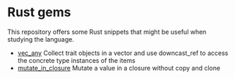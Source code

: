 # Rust gems

This repository offers some Rust snippets that might be useful when studying the language.

- [vec_any](src/vec_any.rs) Collect trait objects in a vector and use downcast_ref to access the concrete type instances of the items
- [mutate_in_closure](src/mutate_in_closure.rs) Mutate a value in a closure without copy and clone
